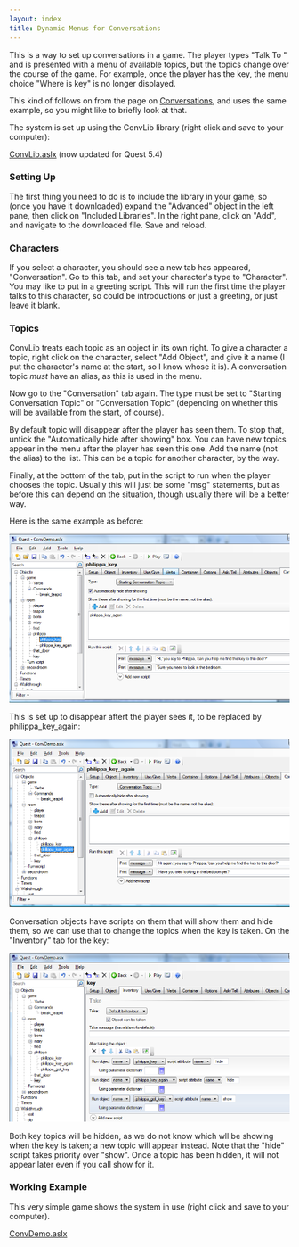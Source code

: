 ```yaml
---
layout: index
title: Dynamic Menus for Conversations
---
```


This is a way to set up conversations in a game. The player types "Talk To <character>" and is presented with a menu of available topics, but the topics change over the course of the game. For example, once the player has the key, the menu choice "Where is key" is no longer displayed.

This kind of follows on from the page on [Conversations](conversations.html), and uses the same example, so you might like to briefly look at that.

The system is set up using the ConvLib library (right click and save to your computer):

[ConvLib.aslx]({{site.baseurl}}/files/ConvLib.aslx) (now updated for Quest 5.4)

### Setting Up

The first thing you need to do is to include the library in your game, so (once you have it downloaded) expand the "Advanced" object in the left pane, then click on "Included Libraries". In the right pane, click on "Add", and navigate to the downloaded file. Save and reload.

### Characters

If you select a character, you should see a new tab has appeared, "Conversation". Go to this tab, and set your character's type to "Character". You may like to put in a greeting script. This will run the first time the player talks to this character, so could be introductions or just a greeting, or just leave it blank.

### Topics

ConvLib treats each topic as an object in its own right. To give a character a topic, right click on the character, select "Add Object", and give it a name (I put the character's name at the start, so I know whose it is). A conversation topic *must* have an alias, as this is used in the menu.

Now go to the "Conversation" tab again. The type must be set to "Starting Conversation Topic" or "Conversation Topic" (depending on whether this will be available from the start, of course).

By default topic will disappear after the player has seen them. To stop that, untick the "Automatically hide after showing" box. You can have new topics appear in the menu after the player has seen this one. Add the name (not the alias) to the list. This can be a topic for another character, by the way.

Finally, at the bottom of the tab, put in the script to run when the player chooses the topic. Usually this will just be some "msg" statements, but as before this can depend on the situation, though usually there will be a better way.

Here is the same example as before:

![](Talk4.png "Talk4.png")

This is set up to disappear aftert the player sees it, to be replaced by philippa\_key\_again:

![](Talk5.png "Talk5.png")

Conversation objects have scripts on them that will show them and hide them, so we can use that to change the topics when the key is taken. On the "Inventory" tab for the key:

![](Talk6.png "Talk6.png")

Both key topics will be hidden, as we do not know which wll be showing when the key is taken; a new topic will appear instead. Note that the "hide" script takes priority over "show". Once a topic has been hidden, it will not appear later even if you call show for it.

### Working Example

This very simple game shows the system in use (right click and save to your computer).

[ConvDemo.aslx]({{site.baseurl}}/files/ConvDemo.aslx)

